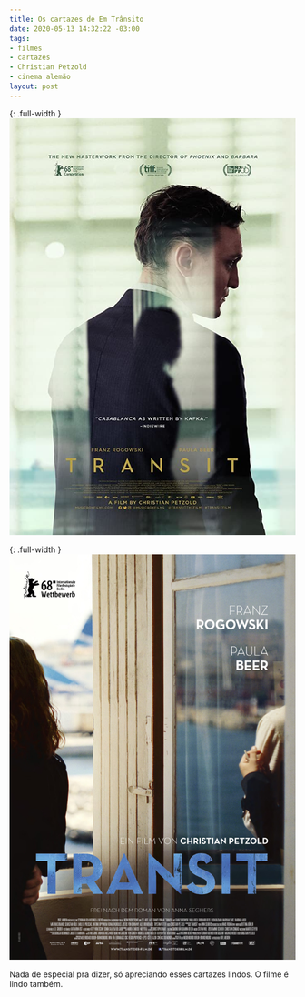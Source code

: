 ```yaml
---
title: Os cartazes de Em Trânsito
date: 2020-05-13 14:32:22 -03:00
tags:
- filmes
- cartazes
- Christian Petzold
- cinema alemão
layout: post
---
```


{: .full-width }
![](/uploads/tumblr_files/c871a74e3b372c97691a05f7a25fc8067758c4cd.jpg)

{: .full-width }
![](/uploads/tumblr_files/6d009d9b1b5c5e64a08c4afeec470d52ce3e1874.jpg)  

Nada de especial pra dizer, só apreciando esses cartazes lindos. O filme é lindo também.

